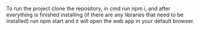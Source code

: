 To run the project clone the repository, in cmd run npm i, and after everything is finished installing (if there are any libraries that need to be installed) run npm start and it will open the web app in your default browser.
